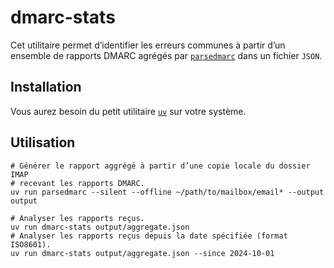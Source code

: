# dmarc-stats

Cet utilitaire permet d’identifier les erreurs communes à partir d’un ensemble
de rapports DMARC agrégés par
[`parsedmarc`](https://pypi.org/project/parsedmarc/) dans un fichier `JSON`.

## Installation

Vous aurez besoin du petit utilitaire
[`uv`](https://docs.astral.sh/uv/getting-started/installation/) sur votre
système.

## Utilisation

```console
# Générer le rapport aggrégé à partir d’une copie locale du dossier IMAP
# recevant les rapports DMARC.
uv run parsedmarc --silent --offline ~/path/to/mailbox/email* --output output

# Analyser les rapports reçus.
uv run dmarc-stats output/aggregate.json
# Analyser les rapports reçus depuis la date spécifiée (format ISO8601).
uv run dmarc-stats output/aggregate.json --since 2024-10-01
```
